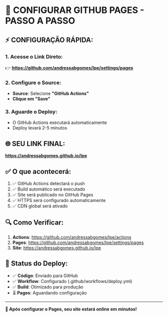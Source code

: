 # 🚀 CONFIGURAR GITHUB PAGES - PASSO A PASSO

## ⚡ **CONFIGURAÇÃO RÁPIDA:**

### 1. **Acesse o Link Direto:**
👉 **https://github.com/andressabgomes/lpe/settings/pages**

### 2. **Configure o Source:**
- **Source**: Selecione **"GitHub Actions"**
- **Clique em "Save"**

### 3. **Aguarde o Deploy:**
- O GitHub Actions executará automaticamente
- Deploy levará 2-5 minutos

## 🌐 **SEU LINK FINAL:**

**https://andressabgomes.github.io/lpe**

## ✅ **O que acontecerá:**

1. ✅ GitHub Actions detectará o push
2. ✅ Build automático será executado
3. ✅ Site será publicado no GitHub Pages
4. ✅ HTTPS será configurado automaticamente
5. ✅ CDN global será ativado

## 🔍 **Como Verificar:**

1. **Actions**: https://github.com/andressabgomes/lpe/actions
2. **Pages**: https://github.com/andressabgomes/lpe/settings/pages
3. **Site**: https://andressabgomes.github.io/lpe

## 🎯 **Status do Deploy:**

- ✅ **Código**: Enviado para GitHub
- ✅ **Workflow**: Configurado (.github/workflows/deploy.yml)
- ✅ **Build**: Otimizado para produção
- ⏳ **Pages**: Aguardando configuração

---

**🎉 Após configurar o Pages, seu site estará online em minutos!**
